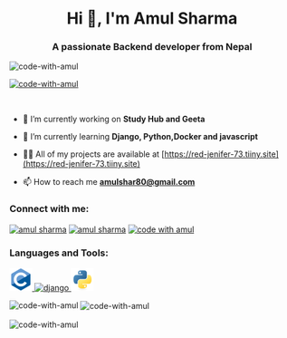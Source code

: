 <h1 align="center">Hi 👋, I'm Amul Sharma</h1>
<h3 align="center">A passionate Backend developer from Nepal</h3>

<p align="left"> <img src="https://komarev.com/ghpvc/?username=code-with-amul&label=Profile%20views&color=0e75b6&style=flat" alt="code-with-amul" /> </p>

<p align="left"> <a href="https://github.com/ryo-ma/github-profile-trophy"><img src="https://github-profile-trophy.vercel.app/?username=code-with-amul" alt="code-with-amul" /></a> </p>

<p align="left"> <a href="https://twitter.com/" target="blank"><img src="https://img.shields.io/twitter/follow/?logo=twitter&style=for-the-badge" alt="" /></a> </p>

- 🔭 I’m currently working on **Study Hub and Geeta**

- 🌱 I’m currently learning **Django, Python,Docker and javascript**

- 👨‍💻 All of my projects are available at [https://red-jenifer-73.tiiny.site](https://red-jenifer-73.tiiny.site)

- 📫 How to reach me **amulshar80@gmail.com**

<h3 align="left">Connect with me:</h3>
<p align="left">
<a href="https://linkedin.com/in/amul sharma" target="blank"><img align="center" src="https://raw.githubusercontent.com/rahuldkjain/github-profile-readme-generator/master/src/images/icons/Social/linked-in-alt.svg" alt="amul sharma" height="30" width="40" /></a>
<a href="https://fb.com/amul sharma" target="blank"><img align="center" src="https://raw.githubusercontent.com/rahuldkjain/github-profile-readme-generator/master/src/images/icons/Social/facebook.svg" alt="amul sharma" height="30" width="40" /></a>
<a href="https://www.youtube.com/c/code with amul" target="blank"><img align="center" src="https://raw.githubusercontent.com/rahuldkjain/github-profile-readme-generator/master/src/images/icons/Social/youtube.svg" alt="code with amul" height="30" width="40" /></a>
</p>

<h3 align="left">Languages and Tools:</h3>
<p align="left"> <a href="https://www.cprogramming.com/" target="_blank" rel="noreferrer"> <img src="https://raw.githubusercontent.com/devicons/devicon/master/icons/c/c-original.svg" alt="c" width="40" height="40"/> </a> <a href="https://www.djangoproject.com/" target="_blank" rel="noreferrer"> <img src="https://cdn.worldvectorlogo.com/logos/django.svg" alt="django" width="40" height="40"/> </a> <a href="https://www.python.org" target="_blank" rel="noreferrer"> <img src="https://raw.githubusercontent.com/devicons/devicon/master/icons/python/python-original.svg" alt="python" width="40" height="40"/> </a> </p>

<p><img align="left" src="https://github-readme-stats.vercel.app/api/top-langs?username=code-with-amul&show_icons=true&locale=en&layout=compact" alt="code-with-amul" /></p>

<p>&nbsp;<img align="center" src="https://github-readme-stats.vercel.app/api?username=code-with-amul&show_icons=true&locale=en" alt="code-with-amul" /></p>

<p><img align="center" src="https://github-readme-streak-stats.herokuapp.com/?user=code-with-amul" alt="code-with-amul" /></p>
